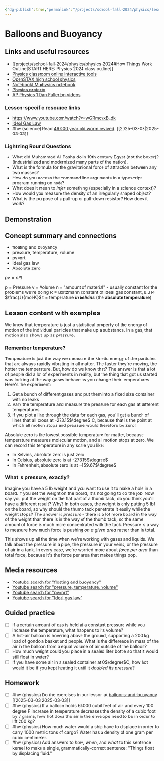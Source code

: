```yaml
---
{"dg-publish":true,"permalink":"/projects/school-fall-2024/physics/lessons/balloons-and-buoyancy/"}
---
```



#  Balloons and Buoyancy

## Links and useful resources 

- [[projects/school-fall-2024/physics/physics-2024#How Things Work Outline\|START HERE: Physics 2024 class outline]]
- [Physics classroom online interactive tools](https://www.physicsclassroom.com/Lesson-Plans/Algebra-Based-Physics)
- [OpenSTAX high school physics](https://openstax.org/books/physics/pages/1-introduction)
- [NotebookLM physics notebook](https://notebooklm.google.com/notebook/94fe29f5-cebb-4621-9e03-d20110b7a978)
- [Physics projects](https://www.sciencebuddies.org/science-fair-projects/science-projects/physics/high-school)
- [AP Physics 1 Dan Fullerton videos](https://www.youtube.com/playlist?list=PLd2HWlWc-MsysWuL9ksneEM8cl5bk3bHH)


### Lesson-specific resource links

- https://www.youtube.com/watch?v=wGRmcvxB_dk 
- [Ideal Gas Law](https://en.wikipedia.org/wiki/Ideal_gas_law)  
- #hw (science) Read [46,000 year old worm revived](https://indiandefencereview.com/scientists-revive-a-46000-year-old-worm/). [[2025-03-03\|2025-03-03]]

### Lightning Round Questions

- What did Muhammad Ali Pasha do in 19th century Egypt (not the boxer)? (industrialized and modernized many parts of the nation). 
- What is the formula for the gravitational force of attraction between any two masses? 
- How do you access the command line arguments in a typescript program running on `node`? 
- What does it mean to *infer* something (especially in a science context)? 
- How would you measure the density of an irregularly shaped object? 
- What is the purpose of a pull-up or pull-down resistor? How does it work? 

## Demonstration


## Concept summary and connections


- floating and buoyancy 
- pressure, temperature, volume 
- pv=nrt 
- Ideal gas law 
- Absolute zero

$pv = nRt$

p = Pressure 
v = Volume
n = "amount of material" - usually constant for the problems we're doing
R = Boltzmann constant or ideal gas constant, 8.314 $\frac{J}{mol·K}$
t = temperature ***in kelvins*** (the **absolute temperature**) 

## Lesson content with examples

We know that temperature is just a statistical property of the energy of motion of the individual particles that make up a substance. In a gas, that motion also shows up as *pressure*.

### Remember temperature?

Temperature is just the way we measure the kinetic energy of the particles that are always rapidly vibrating in all matter. The faster they're moving, the hotter the temperature. But, how do we know that? The answer is that a lot of people did a lot of experiments in reality, but the thing that got us started was looking at the way gases behave as you change their temperatures. Here's the experiment:

1. Get a bunch of different gases and put them into a fixed size container with no leaks
2. Vary the temperature and measure the pressure for each gas at different temperatures
3. If you plot a line through the data for each gas, you'll get a bunch of lines that all cross at -273.15$\degree$ C, because that is the point at which all motion stops and pressure would therefore be zero!

Absolute zero is the lowest possible temperature for matter, because temperature measures molecular motion, and all motion stops at zero. We can record this temperature in any scale you like:

- In Kelvins, absolute zero is just zero
- In Celsius, absolute zero is at -273.15$\degree$
- In Fahrenheit, absolute zero is at -459.67$\degree$

### What is pressure, exactly?

Imagine you have a 5 lb weight and you want to use it to make a hole in a board. If you set the weight on the board, it's not going to do the job. Now say you put the weight on the flat part of a thumb tack, do you think you'll have a different result? Why? In both cases, the weight is only putting 5 lbf on the board, so why should the thumb tack penetrate it easily while the weight stops? The answer is *pressure* - there is a lot more board in the way of the weight than there is in the way of the thumb tack, so the same amount of force is much more concentrated with the tack.  Pressure is a way to measure how much force is pushing *on a given area* rather than in total.

This shows up all the time when we're working with gases and liquids. We talk about the pressure in a pipe, the pressure in your veins, or the pressure of air in a tank. In every case, we're worried more about *force per area* than total force, because it's the force per area that makes things pop.


## Media resources

- [Youtube search for "floating and buoyancy"](https://www.youtube.com/results?search_query=floating%20and%20buoyancy) 
- [Youtube search for "pressure, temperature, volume"](https://www.youtube.com/results?search_query=pressure,%20temperature,%20volume) 
- [Youtube search for "pv=nrt"](https://www.youtube.com/results?search_query=pv=nrt) 
- [Youtube search for "Ideal gas law"](https://www.youtube.com/results?search_query=Ideal%20gas%20law) 

## Guided practice


- [ ] If a certain amount of gas is held at a constant pressure while you increase the temperature, what happens to its volume?  
- [ ] A hot-air balloon is hovering above the ground, supporting a 200 kg load of gondola basket and people. What is the difference in mass of the air in the balloon from a equal volume of air outside of the balloon?  
- [ ] How much weight could you place in a sealed liter bottle so that it would still float in water?
- [ ] If you have some air in a sealed container at 0$\degree$C, how hot would it be if you kept heating it until it *doubled its pressure*?

## Homework

- [ ] #hw (physics) Do the exercises in our lesson at [balloons-and-buoyancy](https://school.ginosterous.com/projects/school-fall-2024/physics/lessons/balloons-and-buoyancy) [[2025-03-03\|2025-03-03]]
- [ ] #hw (physics) If a balloon holds 65000 cubit feet of air, and every 100 degree F increase in temperature decreases the density of a cubic foot by 7 grams, how hot does the air in the envelope need to be in order to lift 200 kg? 
- [ ] #hw (physics) How much water would a ship have to displace in order to carry 1000 metric tons of cargo? Water has a density of one gram per cubic centimeter. 
- [ ] #hw (physics) Add answers to *how*, *when*, and *what* to this sentence kernel to make a single, grammatically-correct sentence: "Things float by displacing fluid." 
